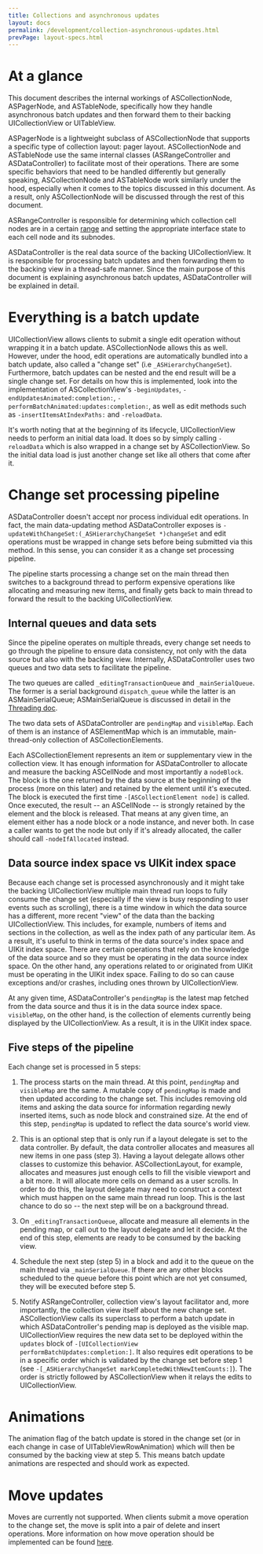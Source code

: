 ```yaml
---
title: Collections and asynchronous updates
layout: docs
permalink: /development/collection-asynchronous-updates.html
prevPage: layout-specs.html
---
```


# At a glance

This document describes the internal workings of ASCollectionNode, ASPagerNode, and ASTableNode, specifically how they handle asynchronous batch updates and then forward them to their backing UICollectionView or UITableView.

ASPagerNode is a lightweight subclass of ASCollectionNode that supports a specific type of collection layout: pager layout. ASCollectionNode and ASTableNode use the same internal classes (ASRangeController and ASDataController) to facilitate most of their operations. There are some specific behaviors that need to be handled differently but generally speaking, ASCollectionNode and ASTableNode work similarly under the hood, especially when it comes to the topics discussed in this document. As a result, only ASCollectionNode will be discussed through the rest of this document.

ASRangeController is responsible for determining which collection cell nodes are in a certain [range](/docs/intelligent-preloading.html) and setting the appropriate interface state to each cell node and its subnodes.

ASDataController is the real data source of the backing UICollectionView. It is responsible for processing batch updates and then forwarding them to the backing view in a thread-safe manner. Since the main purpose of this document is explaining asynchronous batch updates, ASDataController will be explained in detail.

# Everything is a batch update

UICollectionView allows clients to submit a single edit operation without wrapping it in a batch update. ASCollectionNode allows this as well. However, under the hood, edit operations are automatically bundled into a batch update, also called a "change set" (i.e `_ASHierarchyChangeSet`). Furthermore, batch updates can be nested and the end result will be a single change set. For details on how this is implemented, look into the implementation of ASCollectionView's `-beginUpdates`, `-endUpdatesAnimated:completion:`, `-performBatchAnimated:updates:completion:`, as well as edit methods such as `-insertItemsAtIndexPaths:` and `-reloadData`.

It's worth noting that at the beginning of its lifecycle, UICollectionView needs to perform an initial data load. It does so by simply calling `-reloadData` which is also wrapped in a change set by ASCollectionView. So the initial data load is just another change set like all others that come after it.

# Change set processing pipeline

ASDataController doesn't accept nor process individual edit operations. In fact, the main data-updating method ASDataController exposes is `-updateWithChangeSet:(_ASHierarchyChangeSet *)changeSet` and edit operations must be wrapped in change sets before being submitted via this method. In this sense, you can consider it as a change set processing pipeline.

The pipeline starts processing a change set on the main thread then switches to a background thread to perform expensive operations like allocating and measuring new items, and finally gets back to main thread to forward the result to the backing UICollectionView.

## Internal queues and data sets

Since the pipeline operates on multiple threads, every change set needs to go through the pipeline to ensure data consistency, not only with the data source but also with the backing view. Internally, ASDataController uses two queues and two data sets to facilitate the pipeline.

The two queues are called `_editingTransactionQueue` and `_mainSerialQueue`. The former is a serial background `dispatch_queue` while the latter is an ASMainSerialQueue; ASMainSerialQueue is discussed in detail in the [Threading doc](/development/threading.html).

The two data sets of ASDataController are `pendingMap` and `visibleMap`. Each of them is an instance of ASElementMap which is an immutable, main-thread-only collection of ASCollectionElements.

Each ASCollectionElement represents an item or supplementary view in the collection view. It has enough information for ASDataController to allocate and measure the backing ASCellNode and most importantly a `nodeBlock`. The block is the one returned by the data source at the beginning of the process (more on this later) and retained by the element until it's executed. The block is executed the first time `-[ASCollectionElement node]` is called. Once executed, the result -- an ASCellNode -- is strongly retained by the element and the block is released. That means at any given time, an element either has a node block or a node instance, and never both. In case a caller wants to get the node but only if it's already allocated, the caller should call `-nodeIfAllocated` instead.

## Data source index space vs UIKit index space

Because each change set is processed asynchronously and it might take the backing UICollectionView multiple main thread run loops to fully consume the change set (especially if the view is busy responding to user events such as scrolling), there is a time window in which the data source has a different, more recent "view" of the data than the backing UICollectionView. This includes, for example, numbers of items and sections in the collection, as well as the index path of any particular item. As a result, it's useful to think in terms of the data source's index space and UIKit index space. There are certain operations that rely on the knowledge of the data source and so they must be operating in the data source index space. On the other hand, any operations related to or originated from UIKit must be operating in the UIKit index space. Failing to do so can cause exceptions and/or crashes, including ones thrown by UICollectionView.

At any given time, ASDataController's `pendingMap` is the latest map fetched from the data source and thus it is in the data source index space. `visibleMap`, on the other hand, is the collection of elements currently being displayed by the UICollectionView. As a result, it is in the UIKit index space.

## Five steps of the pipeline

Each change set is processed in 5 steps:
1. The process starts on the main thread. At this point, `pendingMap` and `visibleMap` are the same. A mutable copy of `pendingMap` is made and then updated according to the change set. This includes removing old items and asking the data source for information regarding newly inserted items, such as node block and constrained size. At the end of this step, `pendingMap` is updated to reflect the data source's world view.

2. This is an optional step that is only run if a layout delegate is set to the data controller. By default, the data controller allocates and measures all new items in one pass (step 3). Having a layout delegate allows other classes to customize this behavior. ASCollectionLayout, for example, allocates and measures just enough cells to fill the visible viewport and a bit more. It will allocate more cells on demand as a user scrolls. In order to do this, the layout delegate may need to construct a context which must happen on the same main thread run loop. This is the last chance to do so -- the next step will be on a background thread.

3. On `_editingTransactionQueue`, allocate and measure all elements in the pending map, or call out to the layout delegate and let it decide. At the end of this step, elements are ready to be consumed by the backing view.

4. Schedule the next step (step 5) in a block and add it to the queue on the main thread via `_mainSerialQueue`. If there are any other blocks scheduled to the queue before this point which are not yet consumed, they will be executed before step 5.

5. Notify ASRangeController, collection view's layout facilitator and, more importantly, the collection view itself about the new change set. ASCollectionView calls its superclass to perform a batch update in which ASDataController's pending map is deployed as the visible map. UICollectionView requires the new data set to be deployed within the `updates` block of `-[UICollectionView performBatchUpdates:completion:]`. It also requires edit operations to be in a specific order which is validated by the change set before step 1 (see `-[_ASHierarchyChangeSet markCompletedWithNewItemCounts:]`). The order is strictly followed by ASCollectionView when it relays the edits to UICollectionView.

# Animations

The animation flag of the batch update is stored in the change set (or in each change in case of UITableViewRowAnimation) which will then be consumed by the backing view at step 5. This means batch update animations are respected and should work as expected.

# Move updates

Moves are currently not supported. When clients submit a move operation to the change set, the move is split into a pair of delete and insert operations. More information on how move operation should be implemented can be found [here](https://github.com/facebookarchive/AsyncDisplayKit/pull/3169).

